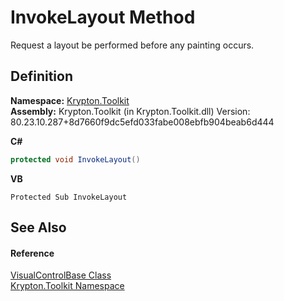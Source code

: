 # InvokeLayout Method


Request a layout be performed before any painting occurs.



## Definition
**Namespace:** <a href="79d2eac2-21f4-54ff-7552-b20c33c30600.md">Krypton.Toolkit</a>  
**Assembly:** Krypton.Toolkit (in Krypton.Toolkit.dll) Version: 80.23.10.287+8d7660f9dc5efd033fabe008ebfb904beab6d444

**C#**
``` C#
protected void InvokeLayout()
```
**VB**
``` VB
Protected Sub InvokeLayout
```



## See Also


#### Reference
<a href="692f3254-a85d-c457-f80c-15e27592145b.md">VisualControlBase Class</a>  
<a href="79d2eac2-21f4-54ff-7552-b20c33c30600.md">Krypton.Toolkit Namespace</a>  

